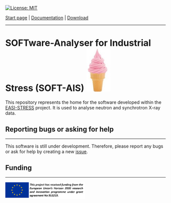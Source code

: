 [![License: MIT](https://img.shields.io/badge/License-MIT-yellow.svg)](https://opensource.org/licenses/MIT)

[Start page](README.md) | [Documentation](documentation.md) | [Download](download.md)

-------------------------

# SOFTware-Analyser for Industrial Stress (SOFT-AIS) <img src="images/EIS.jpg" alt="SOFT-AIS Logo" style="width:75px;">

This repository represents the home for the software developed within the [EASI-STRESS](https://easi-stress.eu/) project. It is used to analyse neutron and synchrotron X-ray data.


## Reporting bugs or asking for help
---------------------------------

This software is still under development. Therefore, please report any bugs or ask for help by creating a new [issue](https://github.com/aapaecklar/SOFT-AIS/issues).

## Funding
-------
<img src="images/EASI-STRESS_eu-funding.png" alt="Funding Logo" style="width:250px;">


